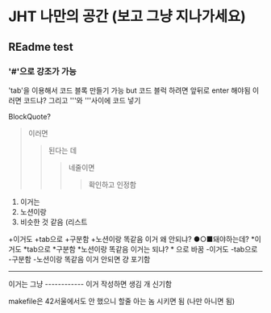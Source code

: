 # JHT 나만의 공간 (보고 그냥 지나가세요)
## REadme  test
### '#'으로 강조가 가능
'tab'을 이용해서 코드 블록 만들기 가능 but 코드 블럭 하려면 앞뒤로 enter 해야됨
  이러면
  코드냐?
그리고 '''와 '''사이에 코드 넣기

BlockQuote?
> 이러면
>> 된다는 데
>>> 네줄이면
>>>> 확인하고 인정함

1. 이거는
2. 노션이랑
3. 비슷한 것 같음 (리스트

+이거도
  +tab으로
    +구분함
      +노션이랑 똑같음
이거 왜 안되냐? ●○■돼야하는데?
*이거도
  *tab으로
    *구분함
      *노션이랑 똑같음
이거는 되냐? * 으로 바꿈
-이거도
  -tab으로
    -구분함
      -노션이랑 똑같음
 이거 안되면 걍 포기함
 
------------
이거는 그냥 ------------ 이거 작성하면 생김 개 신기함


makefile은 42서울에서도 안 했으니 할줄 아는 놈 시키면 됨 (나만 아니면 됨)
